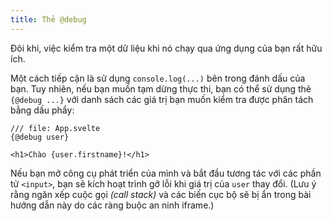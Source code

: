 ```yaml
---
title: Thẻ @debug
---
```


Đôi khi, việc kiểm tra một dữ liệu khi nó chạy qua ứng dụng của bạn rất hữu ích.

Một cách tiếp cận là sử dụng `console.log(...)` bên trong đánh dấu của bạn. Tuy nhiên, nếu bạn muốn tạm dừng thực thi, bạn có thể sử dụng thẻ `{@debug ...}` với danh sách các giá trị bạn muốn kiểm tra được phân tách bằng dấu phẩy:


```svelte
/// file: App.svelte
{@debug user}

<h1>Chào {user.firstname}!</h1>
```

Nếu bạn mở công cụ phát triển của mình và bắt đầu tương tác với các phần tử `<input>`, bạn sẽ kích hoạt trình gỡ lỗi khi giá trị của `user` thay đổi. (Lưu ý rằng ngăn xếp cuộc gọi _(call stack)_ và các biến cục bộ sẽ bị ẩn trong bài hướng dẫn này do các ràng buộc an ninh iframe.)
